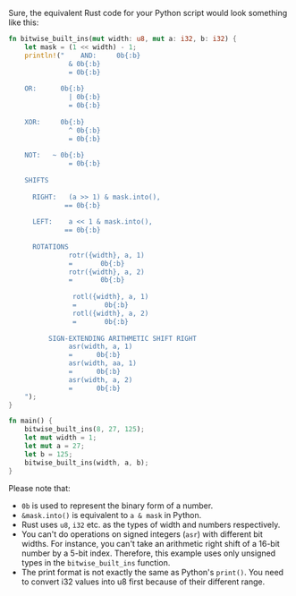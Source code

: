 Sure, the equivalent Rust code for your Python script would look something like this:

```rust
fn bitwise_built_ins(mut width: u8, mut a: i32, b: i32) {
    let mask = (1 << width) - 1;
    println!("    AND:     0b{:b}
               & 0b{:b}
               = 0b{:b}
               
    OR:      0b{:b} 
               | 0b{:b} 
               = 0b{:b}
               
    XOR:     0b{:b} 
               ^ 0b{:b} 
               = 0b{:b}
               
    NOT:   ~ 0b{:b}
               = 0b{:b}
               
    SHIFTS
            
      RIGHT:   (a >> 1) & mask.into(),
              == 0b{:b}
              
      LEFT:    a << 1 & mask.into(),
              == 0b{:b}
           
      ROTATIONS
               rotr({width}, a, 1)
               =       0b{:b}
               rotr({width}, a, 2)
               =       0b{:b}
    
                rotl({width}, a, 1)
                =       0b{:b}
                rotl({width}, a, 2)
                =       0b{:b}
            
          SIGN-EXTENDING ARITHMETIC SHIFT RIGHT
               asr(width, a, 1)
               =      0b{:b}
               asr(width, aa, 1)
               =      0b{:b}
               asr(width, a, 2)
               =      0b{:b}
    ");
}

fn main() {
    bitwise_built_ins(8, 27, 125);
    let mut width = 1;
    let mut a = 27;
    let b = 125;
    bitwise_built_ins(width, a, b);
}
```
Please note that:
- `0b` is used to represent the binary form of a number.
- `&mask.into()` is equivalent to `a & mask` in Python.
- Rust uses `u8`, `i32` etc. as the types of width and numbers respectively.
- You can't do operations on signed integers (`asr`) with different bit widths. For instance, you can't take an arithmetic right shift of a 16-bit number by a 5-bit index. Therefore, this example uses only unsigned types in the `bitwise_built_ins` function.
- The print format is not exactly the same as Python's `print()`. You need to convert i32 values into u8 first because of their different range.
